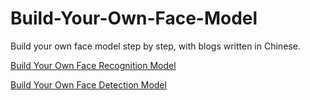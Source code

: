 # Build-Your-Own-Face-Model
Build your own face model step by step, with blogs written in Chinese.


[Build Your Own Face Recognition Model](./recognition)

[Build Your Own Face Detection Model](./detection)
